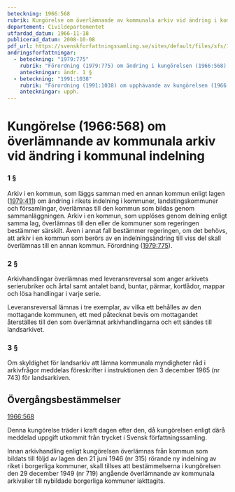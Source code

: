 ```yaml
---
beteckning: 1966:568
rubrik: Kungörelse om överlämnande av kommunala arkiv vid ändring i kommunal indelning
departement: Civildepartementet
utfardad_datum: 1966-11-18
publicerad_datum: 2008-10-08
pdf_url: https://svenskforfattningssamling.se/sites/default/files/sfs/1966-11/SFS1966-568.pdf
andringsforfattningar:
  - beteckning: "1979:775"
    rubrik: "Förordning (1979:775) om ändring i kungörelsen (1966:568) om överlämnande av kommunala arkiv vid ändring i kommunal indelning"
    anteckningar: ändr. 1 §
  - beteckning: "1991:1038"
    rubrik: "Förordning (1991:1038) om upphävande av kungörelsen (1966:568) om överlämnande av kommunala arkiv vid ändring i kommunal indelning"
    anteckningar: upph.
---
```


# Kungörelse (1966:568) om överlämnande av kommunala arkiv vid ändring i kommunal indelning

### 1 §

Arkiv i en kommun, som läggs samman med en annan kommun enligt lagen ([1979:411](https://selex.se/eli/sfs/1979/411)) om ändring i rikets indelning i kommuner, landstingskommuner och församlingar, överlämnas till den kommun som bildas genom sammanläggningen. Arkiv i en kommun, som upplöses genom delning enligt samma lag, överlämnas till den eller de kommuner som regeringen bestämmer särskilt. Även i annat fall bestämmer regeringen, om det behövs, att arkiv i en kommun som berörs av en indelningsändring till viss del skall överlämnas till en annan kommun. Förordning ([1979:775](https://selex.se/eli/sfs/1979/775)).

### 2 §

Arkivhandlingar överlämnas med leveransreversal som anger arkivets serierubriker och årtal samt antalet band, buntar, pärmar, kortlådor, mappar och lösa handlingar i varje serie.

Leveransreversal lämnas i tre exemplar, av vilka ett behålles av den mottagande kommunen, ett med påtecknat bevis om mottagandet återställes till den som överlämnat arkivhandlingarna och ett sändes till landsarkivet.

### 3 §

Om skyldighet för landsarkiv att lämna kommunala myndigheter råd i arkivfrågor meddelas föreskrifter i instruktionen den 3 december 1965 (nr 743) för landsarkiven.

## Övergångsbestämmelser

[1966:568](https://selex.se/eli/sfs/1966/568)

Denna kungörelse träder i kraft dagen efter den, då kungörelsen enligt därå meddelad uppgift utkommit från trycket i Svensk författningssamling.

Innan arkivhandling enligt kungörelsen överlämnas från kommun som bildats till följd av lagen den 21 juni 1946 (nr 315) rörande ny indelning av riket i borgerliga kommuner, skall tillses att bestämmelserna i kungörelsen den 29 december 1949 (nr 719) angående överlämnande av kommunala arkivalier till nybildade borgerliga kommuner iakttagits.